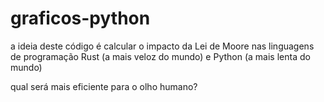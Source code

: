 # graficos-python

a ideia deste código é calcular o impacto da Lei de Moore nas linguagens de programação Rust (a mais veloz do mundo) e Python (a mais lenta do mundo)

qual será mais eficiente para o olho humano?

